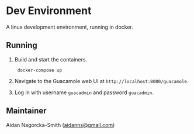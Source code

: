 # Dev Environment

A linux development environment, running in docker.

## Running

1. Build and start the containers.

        docker-compose up

2. Navigate to the Guacamole web UI at `http://localhost:8080/guacamole`.

3. Log in with username `guacadmin` and password `guacadmin`.

## Maintainer

Aidan Nagorcka-Smith (aidanns@gmail.com)

